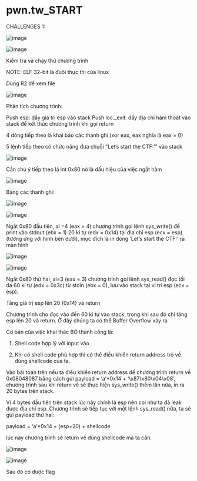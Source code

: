 # pwn.tw_START

CHALLENGES 1:

![image](https://user-images.githubusercontent.com/72652376/182270406-ee0f9e95-35cd-470f-9260-ee15df123ed6.png)

![image](https://user-images.githubusercontent.com/72652376/182270492-0225ff27-1296-460a-839d-82d1eeec757b.png)

Kiểm tra và chạy thử chương trình

NOTE: ELF 32-bit là đuôi thực thi của linux

Dùng R2 để xem file

![image](https://user-images.githubusercontent.com/72652376/182274042-7dd88a74-58f0-4ad7-afe1-14b3c0336aa3.png)

Phân tích chương trình:

Push esp: đẩy giá trị esp vào stack
Push loc._exit: đẩy địa chỉ hàm thoát vào stack để kết thúc chương trình khi gọi return

4 dòng tiếp theo là khai báo các thanh ghi (xor eax, eax nghĩa là eax = 0)

5 lệnh tiếp theo có chức năng đưa chuỗi "Let’s start the CTF:’" vào stack

![image](https://user-images.githubusercontent.com/72652376/182275258-cb80b032-e64f-4e07-92d5-8feb4922852b.png)

Cần chú ý tiếp theo là int 0x80 nó là dấu hiệu của việc ngắt hàm

![image](https://user-images.githubusercontent.com/72652376/182275307-36e2bdea-7f8c-4f3b-9905-457e307bfc09.png)

Bảng các thanh ghi:

![image](https://user-images.githubusercontent.com/72652376/182276212-6d19d041-4f64-469c-aea9-4643afca989e.png)

![image](https://user-images.githubusercontent.com/72652376/182278251-1dd078f4-9110-452f-9718-abca6829d4fb.png)

Ngắt 0x80 đầu tiên, al =4 (eax = 4) chương trình gọi lệnh sys_write() để print vào stdout (ebx = 1) 20 kí tự (edx = 0x14) tại địa chỉ esp (ecx = esp) (tương ứng với hình bên dưới), mục đích là in dòng ‘Let’s start the CTF:’ ra màn hình

![image](https://user-images.githubusercontent.com/72652376/182280055-340f9987-d7b6-4751-a850-02c29f017eea.png)


![image](https://user-images.githubusercontent.com/72652376/182280283-0d5011ec-3e1e-4978-950c-5cec95dcc04b.png)

Ngắt 0x80 thứ hai, al=3 (eax = 3) chương trình gọi lệnh sys_read() đọc tối đa 60 kí tự (edx = 0x3c) từ stdin (ebx = 0), lưu vào stack tại vị trí esp (ecx = esp).

Tăng giá trị esp lên 20 (0x14) và return

Chương trình cho đọc vào đến 60 kí tự vào stack, trong khi sau đó chỉ tăng esp lên 20 và return. Ở đây chúng ta có thể Buffer Overflow xảy ra

Cơ bản của việc khai thác BO thành công là:

1. Shell code hợp lý với input vào

2. Khi có shell code phù hợp thì có thể điều khiển return address trỏ về đúng shellcode của ta.

Vào bài toán trên nếu ta điều khiển return address để chương trình return về 0x08048087 bằng cách gửi payload = ‘a’*0x14 + ‘\x87\x80\x04\x08’, 
chương trình sau khi return về sẽ thực hiện sys_write() thêm lần nữa, in ra 20 bytes trên stack. 

Vì 4 bytes đầu tiên trên stack lúc này chính là esp nên coi như ta đã leak được địa chỉ esp. Chương trình sẽ tiếp tục với một lệnh sys_read() nữa, ta sẽ gửi payload thứ hai: 

payload = ‘a’*0x14 + (esp+20) + shellcode

lúc này chương trình sẽ return về đúng shellcode mà ta cần.

![image](https://user-images.githubusercontent.com/72652376/182299839-369d0de7-931a-4cff-8c61-3fb74df6db2b.png)


![image](https://user-images.githubusercontent.com/72652376/182299808-5607507e-d5ef-4cfe-8e39-f4a49f03dd6e.png)

Sau đó có được flag

